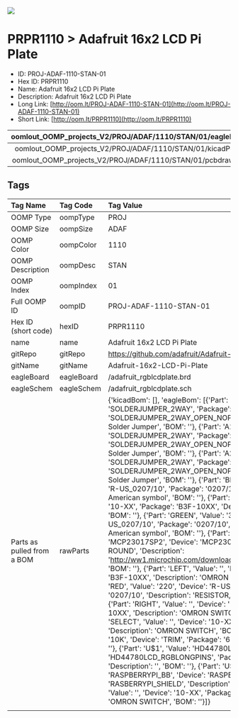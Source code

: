 


  
![][im]
# PRPR1110 > Adafruit 16x2 LCD Pi Plate

- ID: PROJ-ADAF-1110-STAN-01
- Hex ID: PRPR1110
- Name: Adafruit 16x2 LCD Pi Plate
- Description: Adafruit 16x2 LCD Pi Plate
- Long Link: [http://oom.lt/PROJ-ADAF-1110-STAN-01](http://oom.lt/PROJ-ADAF-1110-STAN-01)
- Short Link: [http://oom.lt/PRPR1110](http://oom.lt/PRPR1110)
  

|oomlout_OOMP_projects_V2/PROJ/ADAF/1110/STAN/01/eagleImage.png|oomlout_OOMP_projects_V2/PROJ/ADAF/1110/STAN/01/eagleSchemImage.png|oomlout_OOMP_projects_V2/PROJ/ADAF/1110/STAN/01/kicadPcb3dFront.png|oomlout_OOMP_projects_V2/PROJ/ADAF/1110/STAN/01/kicadPcb3dBack.png|
| :---: | :---: | :---: | :---: |
|oomlout_OOMP_projects_V2/PROJ/ADAF/1110/STAN/01/kicadPcb3d.png|oomlout_OOMP_projects_V2/PROJ/ADAF/1110/STAN/01/bomBack.png|oomlout_OOMP_projects_V2/PROJ/ADAF/1110/STAN/01/bomFront.png|oomlout_OOMP_projects_V2/PROJ/ADAF/1110/STAN/01/pcbdraw.svg|
|oomlout_OOMP_projects_V2/PROJ/ADAF/1110/STAN/01/pcbdrawBack.svg||||

## Tags
  

|Tag Name|Tag Code|Tag Value|
| :--- | :--- | :--- |
|OOMP Type|oompType|PROJ|
|OOMP Size|oompSize|ADAF|
|OOMP Color|oompColor|1110|
|OOMP Description|oompDesc|STAN|
|OOMP Index|oompIndex|01|
|Full OOMP ID|oompID|PROJ-ADAF-1110-STAN-01|
|Hex ID (short code)|hexID|PRPR1110|
|name|name|Adafruit 16x2 LCD Pi Plate|
|gitRepo|gitRepo|https://github.com/adafruit/Adafruit-16x2-LCD-Pi-Plate|
|gitName|gitName|Adafruit-16x2-LCD-Pi-Plate|
|eagleBoard|eagleBoard|/adafruit_rgblcdplate.brd|
|eagleSchem|eagleSchem|/adafruit_rgblcdplate.sch|
|Parts as pulled from a BOM|rawParts|{'kicadBom': [], 'eagleBom': [{'Part': 'A0', 'Value': '', 'Device': 'SOLDERJUMPER_2WAY', 'Package': 'SOLDERJUMPER_2WAY_OPEN_NOPASTE', 'Description': '2-Way Solder Jumper', 'BOM': ''}, {'Part': 'A1', 'Value': '', 'Device': 'SOLDERJUMPER_2WAY', 'Package': 'SOLDERJUMPER_2WAY_OPEN_NOPASTE', 'Description': '2-Way Solder Jumper', 'BOM': ''}, {'Part': 'A2', 'Value': '', 'Device': 'SOLDERJUMPER_2WAY', 'Package': 'SOLDERJUMPER_2WAY_OPEN_NOPASTE', 'Description': '2-Way Solder Jumper', 'BOM': ''}, {'Part': 'BLUE', 'Value': '220', 'Device': 'R-US_0207/10', 'Package': '0207/10', 'Description': 'RESISTOR, American symbol', 'BOM': ''}, {'Part': 'DOWN', 'Value': '', 'Device': '10-XX', 'Package': 'B3F-10XX', 'Description': 'OMRON SWITCH', 'BOM': ''}, {'Part': 'GREEN', 'Value': '330', 'Device': 'R-US_0207/10', 'Package': '0207/10', 'Description': 'RESISTOR, American symbol', 'BOM': ''}, {'Part': 'IC1', 'Value': 'MCP23017SP2', 'Device': 'MCP23017SP2', 'Package': 'DIL28-3-ROUND', 'Description': 'http://ww1.microchip.com/downloads/en/DeviceDoc/21952a.pdf', 'BOM': ''}, {'Part': 'LEFT', 'Value': '', 'Device': '10-XX', 'Package': 'B3F-10XX', 'Description': 'OMRON SWITCH', 'BOM': ''}, {'Part': 'RED', 'Value': '220', 'Device': 'R-US_0207/10', 'Package': '0207/10', 'Description': 'RESISTOR, American symbol', 'BOM': ''}, {'Part': 'RIGHT', 'Value': '', 'Device': '10-XX', 'Package': 'B3F-10XX', 'Description': 'OMRON SWITCH', 'BOM': ''}, {'Part': 'SELECT', 'Value': '', 'Device': '10-XX', 'Package': 'B3F-10XX', 'Description': 'OMRON SWITCH', 'BOM': ''}, {'Part': 'TM1', 'Value': '10K', 'Device': 'TRIM', 'Package': '6MM', 'Description': '', 'BOM': ''}, {'Part': 'U$1', 'Value': 'HD44780LCD_RGBLONGPINS', 'Device': 'HD44780LCD_RGBLONGPINS', 'Package': 'LCD1602-RGB', 'Description': '', 'BOM': ''}, {'Part': 'U$4', 'Value': 'RASPBERRYPI_BB', 'Device': 'RASPBERRYPI_BB', 'Package': 'RASBERRYPI_SHIELD', 'Description': '', 'BOM': ''}, {'Part': 'UP', 'Value': '', 'Device': '10-XX', 'Package': 'B3F-10XX', 'Description': 'OMRON SWITCH', 'BOM': ''}]}|
||||



[im]: PROJ/ADAF/1110/STAN/01/kicadPcb3d_450.png
